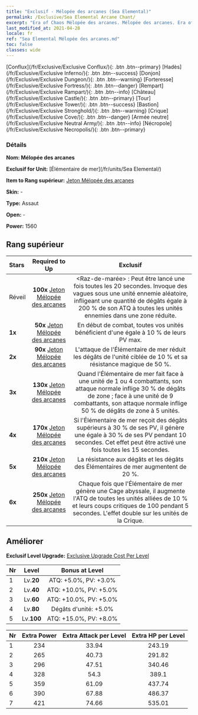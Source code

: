 ```yaml
---
title: "Exclusif - Mélopée des arcanes (Sea Elemental)"
permalink: /Exclusive/Sea Elemental Arcane Chant/
excerpt: "Era of Chaos Mélopée des arcanes. Mélopée des arcanes. Era of Chaos Exclusif Mélopée des arcanes. Élémentaire de mer Exclusif."
last_modified_at: 2021-04-28
locale: fr
ref: "Sea Elemental Mélopée des arcanes.md"
toc: false
classes: wide
---
```

 [Conflux](/fr/Exclusive/Exclusive Conflux/){: .btn .btn--primary} [Hadès](/fr/Exclusive/Exclusive Inferno/){: .btn .btn--success} [Donjon](/fr/Exclusive/Exclusive Dungeon/){: .btn .btn--warning} [Forteresse](/fr/Exclusive/Exclusive Fortress/){: .btn .btn--danger} [Rempart](/fr/Exclusive/Exclusive Rampart/){: .btn .btn--info} [Château](/fr/Exclusive/Exclusive Castle/){: .btn .btn--primary} [Tour](/fr/Exclusive/Exclusive Tower/){: .btn .btn--success} [Bastion](/fr/Exclusive/Exclusive Stronghold/){: .btn .btn--warning} [Crique](/fr/Exclusive/Exclusive Cove/){: .btn .btn--danger} [Armée neutre](/fr/Exclusive/Exclusive Neutral Army/){: .btn .btn--info} [Nécropole](/fr/Exclusive/Exclusive Necropolis/){: .btn .btn--primary} 

### Détails
 **Nom: Mélopée des arcanes** 

 **Exclusif for Unit:** [Élémentaire de mer](/fr/units/Sea Elemental/) 

 **Item to Rang supérieur:** [Jeton Mélopée des arcanes](/ItemsFR/con_915/)

 **Skin:** -

 **Type:** Assaut

 **Open:** -

 **Power:** 1560

## Rang supérieur

  |     Stars    |  Required to Up | Exclusif |
  |:-------------|:---------------:|:---------------:|
  |  Réveil  | **100x** [Jeton Mélopée des arcanes](/ItemsFR/con_915/) | <Raz-de-marée> : Peut être lancé une fois toutes les 20 secondes. Invoque des vagues sous une unité ennemie aléatoire, infligeant une quantité de dégâts égale à 200 % de son ATQ à toutes les unités ennemies dans une zone réduite. |
  | **1x** <i class="fas fa-star"/> | **50x** [Jeton Mélopée des arcanes](/ItemsFR/con_915/) | En début de combat, toutes vos unités bénéficient d'une <bulle> égale à 10 % de leurs PV max. |
  | **2x** <i class="fas fa-star"/> | **90x** [Jeton Mélopée des arcanes](/ItemsFR/con_915/) | L'attaque de l'Élémentaire de mer réduit les dégâts de l'unité ciblée de 10 % et sa résistance magique de 50 %. |
  | **3x** <i class="fas fa-star"/> | **130x** [Jeton Mélopée des arcanes](/ItemsFR/con_915/) | Quand l'Élémentaire de mer fait face à une unité de 1 ou 4 combattants, son attaque normale inflige 30 % de dégâts de zone ; face à une unité de 9 combattants, son attaque normale inflige 50 % de dégâts de zone à 5 unités. |
  | **4x** <i class="fas fa-star"/> | **170x** [Jeton Mélopée des arcanes](/ItemsFR/con_915/) | Si l'Élémentaire de mer reçoit des dégâts supérieurs à 30 % de ses PV, il génère une <bulle> égale à 30 % de ses PV pendant 10 secondes. Cet effet peut être activé une fois toutes les 15 secondes. |
  | **5x** <i class="fas fa-star"/> | **210x** [Jeton Mélopée des arcanes](/ItemsFR/con_915/) | La résistance aux dégâts et les dégâts des Élémentaires de mer augmentent de 20 %. |
  | **6x** <i class="fas fa-star"/> | **250x** [Jeton Mélopée des arcanes](/ItemsFR/con_915/) | Chaque fois que l'Élémentaire de mer génère une Cage abyssale, il augmente l'ATQ de toutes les unités alliées de 10 % et leurs coups critiques de 100 pendant 5 secondes. L'effet double sur les unités de la Crique. |


## Améliorer
 **Exclusif Level Upgrade:** [Exclusive Upgrade Cost Per Level](/Exclusive/ExclusiveUpgradeCostPerLevel/)

  |  Nr  |   Level  | Bonus at Level |
  |:-----|:--------:|:--------------:|
  | 1 | Lv.**20** | ATQ: +5.0%, PV: +3.0% |
  | 2 | Lv.**40** | ATQ: +10.0%, PV: +5.0% |
  | 3 | Lv.**60** | ATQ: +10.0%, PV: +5.0% |
  | 4 | Lv.**80** | Dégâts d'unité: +5.0% |
  | 5 | Lv.**100** | ATQ: +15.0%, PV: +8.0% |


  |  Nr  |  Extra Power | Extra Attack per Level | Extra HP per Level |
  |:-----|:--------:|:--------:|:--------:|
  | 1 | 234 | 33.94 | 243.19 |
  | 2 | 265 | 40.73 | 291.82 |
  | 3 | 296 | 47.51 | 340.46 |
  | 4 | 328 | 54.3 | 389.1 |
  | 5 | 359 | 61.09 | 437.74 |
  | 6 | 390 | 67.88 | 486.37 |
  | 7 | 421 | 74.66 | 535.01 |


